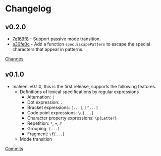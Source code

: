 # Changelog

## v0.2.0

* [7e169f8](https://github.com/nihei9/maleeni/commit/7e169f85726a1a1067d08e92cbbb2707ffb4d7b0) - Support passive mode transition.
* [a30fe0c](https://github.com/nihei9/maleeni/commit/a30fe0c6abd9ffbaff20af3da00eeea50d407f42) - Add a function `spec.EscapePattern` to escape the special characters that appear in patterns.

[Changes](https://github.com/nihei9/maleeni/compare/v0.1.0...v0.2.0)

## v0.1.0

* maleeni v0.1.0, this is the first release, supports the following features.
  * Definitions of lexical specifications by regular expressions
	* Alternation: `|`
	* Dot expression: `.`
	* Bracket expressions: `[...]`, `[^...]`
	* Code point expressions: `\u{...}`
	* Character property expressions: `\p{Letter}`
	* Repetition: `*`, `+`, `?`
	* Grouping: `(...)`
	* Fragment: `\f{...}`
  * Mode transition

[Commits](https://github.com/nihei9/maleeni/commits/v0.1.0)
